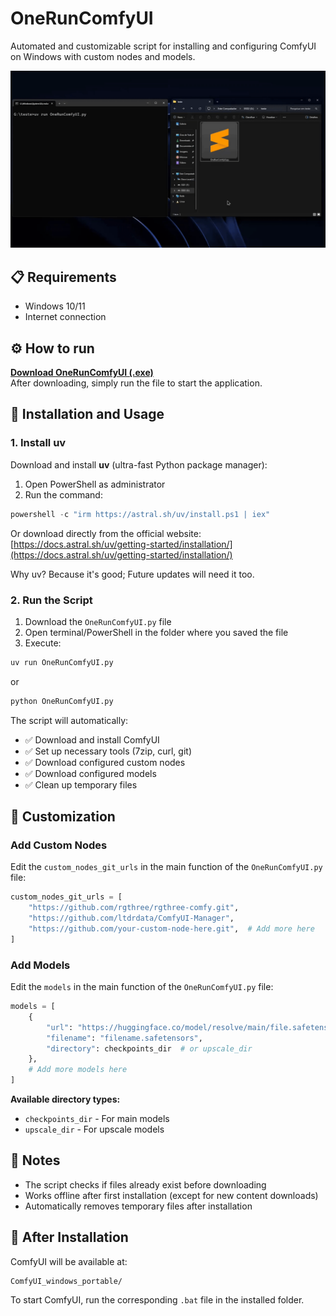 # OneRunComfyUI

Automated and customizable script for installing and configuring ComfyUI on Windows with custom nodes and models.

![demo](assets/demo.gif)

## 📋 Requirements

- Windows 10/11
- Internet connection

## ⚙️ How to run

[**Download OneRunComfyUI (.exe)**](https://github.com/randomname124290358349/OneRunComfyUI/releases/download/auto-v20250816-001752/OneRunComfyUI.exe)  
After downloading, simply run the file to start the application.

## 🚀 Installation and Usage

### 1. Install uv

Download and install **uv** (ultra-fast Python package manager):

1. Open PowerShell as administrator
2. Run the command:
```powershell
powershell -c "irm https://astral.sh/uv/install.ps1 | iex"
```

Or download directly from the official website: [https://docs.astral.sh/uv/getting-started/installation/](https://docs.astral.sh/uv/getting-started/installation/)

Why uv? Because it's good; Future updates will need it too.

### 2. Run the Script

1. Download the `OneRunComfyUI.py` file
2. Open terminal/PowerShell in the folder where you saved the file
3. Execute:
```bash
uv run OneRunComfyUI.py
```
or
```bash
python OneRunComfyUI.py
```

The script will automatically:
- ✅ Download and install ComfyUI
- ✅ Set up necessary tools (7zip, curl, git)
- ✅ Download configured custom nodes
- ✅ Download configured models
- ✅ Clean up temporary files

## 🔧 Customization

### Add Custom Nodes

Edit the `custom_nodes_git_urls` in the main function of the `OneRunComfyUI.py` file:

```python
custom_nodes_git_urls = [
    "https://github.com/rgthree/rgthree-comfy.git",
    "https://github.com/ltdrdata/ComfyUI-Manager",
    "https://github.com/your-custom-node-here.git",  # Add more here
]
```

### Add Models

Edit the `models` in the main function of the `OneRunComfyUI.py` file:

```python
models = [
    {
        "url": "https://huggingface.co/model/resolve/main/file.safetensors",
        "filename": "filename.safetensors",
        "directory": checkpoints_dir  # or upscale_dir
    },
    # Add more models here
]
```

**Available directory types:**
- `checkpoints_dir` - For main models
- `upscale_dir` - For upscale models

## 📝 Notes

- The script checks if files already exist before downloading
- Works offline after first installation (except for new content downloads)
- Automatically removes temporary files after installation

## 🎯 After Installation

ComfyUI will be available at:
```
ComfyUI_windows_portable/
```

To start ComfyUI, run the corresponding `.bat` file in the installed folder.
